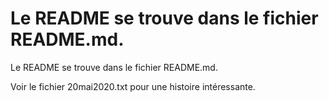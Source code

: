 Le README se trouve dans le fichier README.md.
=======

Le README se trouve dans le fichier README.md.

Voir le fichier 20mai2020.txt pour une histoire intéressante.
